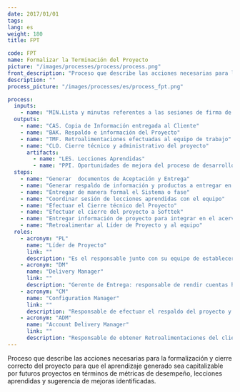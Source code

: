 ```yaml
---
date: 2017/01/01
tags:
lang: es
weight: 180
title: FPT

code: FPT
name: Formalizar la Terminación del Proyecto
picture: "/images/processes/process/process.png"
front_description: "Proceso que describe las acciones necesarias para la formalización y  cierre correcto del proyecto para que el aprendizaje generado sea capitalizable por futuros proyectos en términos de métricas de desempeño, lecciones aprendidas y sugerencia de mejoras identificadas."
description: ""
process_picture: "/images/processes/es/process_fpt.png"

process:
  inputs:
    - name: "MIN.Lista y minutas referentes a las sesiones de firma de aceptación de los productos entregados(Lista y cartas de aceptación de entrega de fases del proyecto entregadas y firmadas por el cliente)"
  outputs:
    - name: "CAS. Copia de Información entregada al Cliente"
    - name: "BAK. Respaldo e información del Proyecto"
    - name: "TMF. Retroalimentaciones efectuadas al equipo de trabajo"
    - name: "CLO. Cierre técnico y administrativo del proyecto"
      artifacts:
        - name: "LES. Lecciones Aprendidas"
        - name: "PPI. Oportunidades de mejora del proceso de desarrollo"                       
  steps:
    - name: "Generar  documentos de Aceptación y Entrega"
    - name: "Generar respaldo de información y productos a entregar en la fase o proyecto"
    - name: "Entregar de manera formal el Sistema o fase"
    - name: "Coordinar sesión de lecciones aprendidas con el equipo"
    - name: "Efectuar el Cierre técnico del Proyecto"
    - name: "Efectuar el cierre del proyecto a Softtek"
    - name: "Entregar información de proyecto para integrar en el acervo"
    - name: "Retroalimentar al Líder de Proyecto y al equipo"
  roles:
    - acronym: "PL"
      name: "Líder de Proyecto"
      link: ""
      description: "Es el responsable junto con su equipo de establecer la estrategia y la planeación del proyecto para cumplir los compromisos establecidos con el cliente."   
    - acronym: "DM"
      name: "Delivery Manager"
      link: ""
      description: "Gerente de Entrega: responsable de rendir cuentas hacia la dirección por los proyectos asignados."
    - acronym: "CM"
      name: "Configuration Manager"
      link: ""
      description: "Responsable de efectuar el respaldo del proyecto y limpiar los ambientes utilizados."       
    - acronym: "ADM"
      name: "​Account Delivery Manager"
      link: ""
      description: "Responsable de obtener Retroalimentaciones del cliente e identificar nuevas oportunidades de colaboración."
---
```

Proceso que describe las acciones necesarias para la formalización y  cierre correcto del proyecto para que el aprendizaje generado sea capitalizable por futuros proyectos en términos de métricas de desempeño, lecciones aprendidas y sugerencia de mejoras identificadas.
